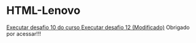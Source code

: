 # HTML-Lenovo
<a href="https://tiagohbs.github.io/HTML-Lenovo/ex021/android.html"> Executar desafio 10 do curso </a>
<a href="https://tiagohbs.github.io/HTML-Lenovo//d012"> Executar desafio 12 (Modificado)</a> 
Obrigado por acessar!!!